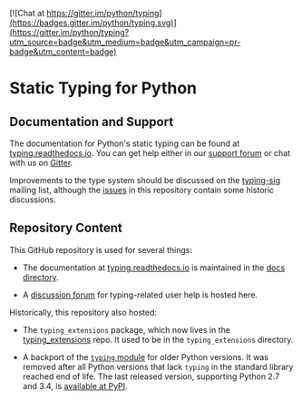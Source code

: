 [![Chat at https://gitter.im/python/typing](https://badges.gitter.im/python/typing.svg)](https://gitter.im/python/typing?utm_source=badge&utm_medium=badge&utm_campaign=pr-badge&utm_content=badge)

# Static Typing for Python

## Documentation and Support

The documentation for Python's static typing can be found at
[typing.readthedocs.io](https://typing.readthedocs.io/). You can get
help either in our [support forum](https://github.com/python/typing/discussions) or
chat with us on [Gitter](https://gitter.im/python/typing).

Improvements to the type system should be discussed on the
[typing-sig](https://mail.python.org/mailman3/lists/typing-sig.python.org/)
mailing list, although the [issues](https://github.com/python/typing/issues) in this
repository contain some historic discussions.

## Repository Content

This GitHub repository is used for several things:

- The documentation at [typing.readthedocs.io](https://typing.readthedocs.io/)
  is maintained in the [docs directory](./docs).

- A [discussion forum](https://github.com/python/typing/discussions) for typing-related user
  help is hosted here.

Historically, this repository also hosted:

- The `typing_extensions` package, which now lives in the
  [typing_extensions](https://github.com/python/typing_extensions) repo.
  It used to be in the `typing_extensions` directory.

- A backport of the
  [`typing` module](https://docs.python.org/3/library/typing.html) for older
  Python versions. It was removed after all Python versions that lack `typing`
  in the standard library reached end of life. The last released version,
  supporting Python 2.7 and 3.4,
  is [available at PyPI](https://pypi.org/project/typing/).
